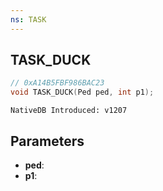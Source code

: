 ```yaml
---
ns: TASK
---
```

## TASK_DUCK

```c
// 0xA14B5FBF986BAC23
void TASK_DUCK(Ped ped, int p1);
```

```
NativeDB Introduced: v1207
```

## Parameters
* **ped**:
* **p1**:
